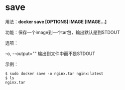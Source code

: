 # save<a name="ZH-CN_TOPIC_0184808273"></a>

用法：**docker save \[OPTIONS\] IMAGE \[IMAGE...\]**

功能：保存一个image到一个tar包，输出默认是到STDOUT

选项：

-o, --output=""   输出到文件中而不是STDOUT

示例：

```
$ sudo docker save -o nginx.tar nginx:latest
$ ls
nginx.tar
```

